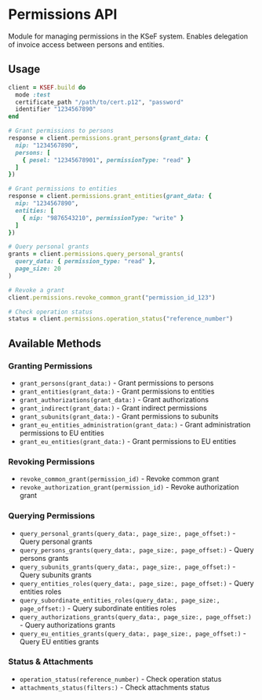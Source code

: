 # Permissions API

Module for managing permissions in the KSeF system. Enables delegation of invoice access between persons and entities.

## Usage

```ruby
client = KSEF.build do
  mode :test
  certificate_path "/path/to/cert.p12", "password"
  identifier "1234567890"
end

# Grant permissions to persons
response = client.permissions.grant_persons(grant_data: {
  nip: "1234567890",
  persons: [
    { pesel: "12345678901", permissionType: "read" }
  ]
})

# Grant permissions to entities
response = client.permissions.grant_entities(grant_data: {
  nip: "1234567890",
  entities: [
    { nip: "9876543210", permissionType: "write" }
  ]
})

# Query personal grants
grants = client.permissions.query_personal_grants(
  query_data: { permission_type: "read" },
  page_size: 20
)

# Revoke a grant
client.permissions.revoke_common_grant("permission_id_123")

# Check operation status
status = client.permissions.operation_status("reference_number")
```

## Available Methods

### Granting Permissions
- `grant_persons(grant_data:)` - Grant permissions to persons
- `grant_entities(grant_data:)` - Grant permissions to entities
- `grant_authorizations(grant_data:)` - Grant authorizations
- `grant_indirect(grant_data:)` - Grant indirect permissions
- `grant_subunits(grant_data:)` - Grant permissions to subunits
- `grant_eu_entities_administration(grant_data:)` - Grant administration permissions to EU entities
- `grant_eu_entities(grant_data:)` - Grant permissions to EU entities

### Revoking Permissions
- `revoke_common_grant(permission_id)` - Revoke common grant
- `revoke_authorization_grant(permission_id)` - Revoke authorization grant

### Querying Permissions
- `query_personal_grants(query_data:, page_size:, page_offset:)` - Query personal grants
- `query_persons_grants(query_data:, page_size:, page_offset:)` - Query persons grants
- `query_subunits_grants(query_data:, page_size:, page_offset:)` - Query subunits grants
- `query_entities_roles(query_data:, page_size:, page_offset:)` - Query entities roles
- `query_subordinate_entities_roles(query_data:, page_size:, page_offset:)` - Query subordinate entities roles
- `query_authorizations_grants(query_data:, page_size:, page_offset:)` - Query authorizations grants
- `query_eu_entities_grants(query_data:, page_size:, page_offset:)` - Query EU entities grants

### Status & Attachments
- `operation_status(reference_number)` - Check operation status
- `attachments_status(filters:)` - Check attachments status
